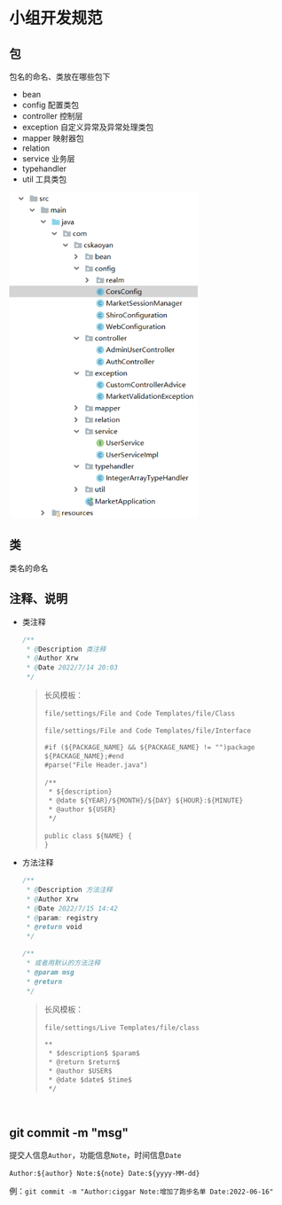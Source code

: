 # 小组开发规范

## 包

包名的命名、类放在哪些包下

- bean 
- config 配置类包
- controller 控制层
- exception 自定义异常及异常处理类包
- mapper 映射器包
- relation
- service 业务层
- typehandler
- util 工具类包

<img src=".\img\image-20220715153603977.png" alt="image-20220715153603977" style="zoom:80%;" />

## 类

类名的命名

## 注释、说明

- 类注释

  ```java
  /**
   * @Description 类注释
   * @Author Xrw
   * @Date 2022/7/14 20:03
   */
  ```

  > 长风模板：
  >
  > `file/settings/File and Code Templates/file/Class`
  >
  > `file/settings/File and Code Templates/file/Interface`
  >
  > ```
  > #if (${PACKAGE_NAME} && ${PACKAGE_NAME} != "")package ${PACKAGE_NAME};#end
  > #parse("File Header.java")
  > 
  > /**
  >  * ${description}
  >  * @date ${YEAR}/${MONTH}/${DAY} ${HOUR}:${MINUTE}
  >  * @author ${USER}
  >  */
  >  
  > public class ${NAME} {
  > }
  > 
  > ```

  

- 方法注释

  ```java
  /**
   * @Description 方法注释
   * @Author Xrw
   * @Date 2022/7/15 14:42
   * @param: registry
   * @return void
   */
  ```

  ```java
  /**
   * 或者用默认的方法注释
   * @param msg
   * @return
   */
  ```
  
  > 长风模板：
  >
  > `file/settings/Live Templates/file/class`
  >
  > ```
  > **
  >  * $description$ $param$
  >  * @return $return$ 
  >  * @author $USER$
  >  * @date $date$ $time$
  >  */
  > ```
  
  

​	

## git commit -m "msg"

提交人信息`Author`，功能信息`Note`，时间信息`Date`

`Author:${author} Note:${note} Date:${yyyy-MM-dd}`

例：`git commit -m "Author:ciggar Note:增加了跑步名单 Date:2022-06-16"`

